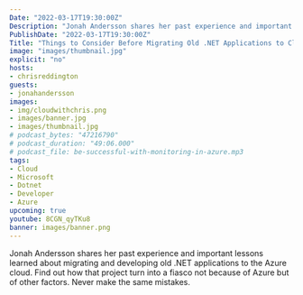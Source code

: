```yaml
---
Date: "2022-03-17T19:30:00Z"
Description: "Jonah Andersson shares her past experience and important lessons learned about migrating and developing old .NET applications to the Azure cloud. Find out how that project turn into a fiasco not because of Azure but of other factors. Never make the same mistakes."
PublishDate: "2022-03-17T19:30:00Z"
Title: "Things to Consider Before Migrating Old .NET Applications to Cloud"
image: "images/thumbnail.jpg"
explicit: "no"
hosts:
- chrisreddington
guests:
- jonahandersson
images:
- img/cloudwithchris.png
- images/banner.jpg
- images/thumbnail.jpg
# podcast_bytes: "47216790"
# podcast_duration: "49:06.000"
# podcast_file: be-successful-with-monitoring-in-azure.mp3
tags:
- Cloud
- Microsoft
- Dotnet
- Developer
- Azure
upcoming: true
youtube: 8CGN_qyTKu8
banner: images/banner.png
---
```

Jonah Andersson shares her past experience and important lessons learned about migrating and developing old .NET applications to the Azure cloud. Find out how that project turn into a fiasco not because of Azure but of other factors. Never make the same mistakes.
